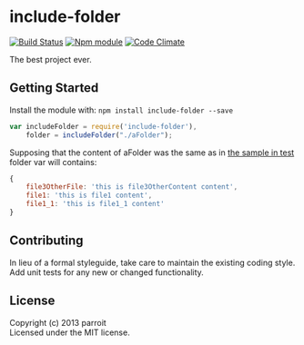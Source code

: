 # include-folder
[![Build Status](https://secure.travis-ci.org/parroit/include-folder.png?branch=master)](http://travis-ci.org/parroit/include-folder)  [![Npm module](https://badge.fury.io/js/include-folder.png)](https://npmjs.org/package/include-folder) [![Code Climate](https://codeclimate.com/github/parroit/include-folder.png)](https://codeclimate.com/github/parroit/include-folder)

The best project ever.

## Getting Started
Install the module with: `npm install include-folder --save`

```javascript
var includeFolder = require('include-folder'),
    folder = includeFolder("./aFolder");
```

Supposing that the content of aFolder was the same as in [the sample in test](https://github.com/parroit/include-folder/tree/master/test/files)
folder var will contains:

```javascript
{
    file3OtherFile: 'this is file3OtherContent content',
    file1: 'this is file1 content',
    file1_1: 'this is file1_1 content'
}
```


## Contributing
In lieu of a formal styleguide, take care to maintain the existing coding style.
Add unit tests for any new or changed functionality.


## License
Copyright (c) 2013 parroit  
Licensed under the MIT license.
